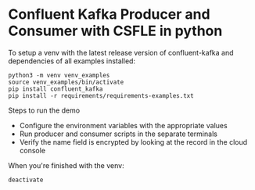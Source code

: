 # Confluent Kafka Producer and Consumer with CSFLE in python

To setup a venv with the latest release version of confluent-kafka and dependencies of all examples installed:

```
python3 -m venv venv_examples
source venv_examples/bin/activate
pip install confluent_kafka
pip install -r requirements/requirements-examples.txt
```

Steps to run the demo

- Configure the environment variables with the appropriate values
- Run producer and consumer scripts in the separate terminals
- Verify the name field is encrypted by looking at the record in the cloud console

When you're finished with the venv:

```
deactivate
```
